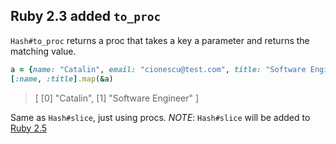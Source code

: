 ## Ruby 2.3 added `to_proc`

`Hash#to_proc` returns a proc that takes a key a parameter and returns the matching value.

```ruby
a = {name: "Catalin", email: "cionescu@test.com", title: "Software Engineer"}
[:name, :title].map(&a)
```

> [
  [0] "Catalin",
  [1] "Software Engineer"
]

Same as `Hash#slice`, just using procs. _NOTE_: `Hash#slice` will be added to [Ruby 2.5](https://wyeworks.com/blog/2017/12/28/new-features-in-ruby-2-dot-5-0)
